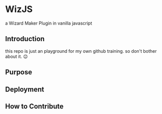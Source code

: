# WizJS

a Wizard Maker Plugin in vanilla javascript

## Introduction

this repo is just an playground for my own github training. so don't bother about it. 😉

## Purpose

## Deployment

## How to Contribute
